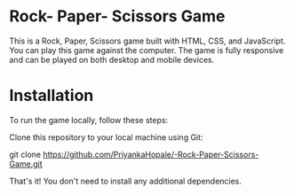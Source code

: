 # Rock- Paper- Scissors Game

This is a Rock, Paper, Scissors game built with HTML, CSS, and JavaScript. You can play this game against the computer. The game is fully responsive and can be played on both desktop and mobile devices.

# Installation

To run the game locally, follow these steps:

Clone this repository to your local machine using Git:

git clone https://github.com/PriyankaHopale/-Rock-Paper-Scissors-Game.git

That's it! You don't need to install any additional dependencies.
